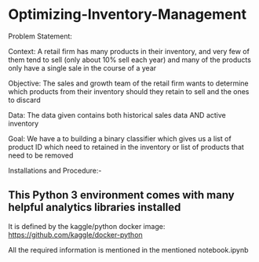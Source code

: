 # Optimizing-Inventory-Management

Problem Statement:

Context: A retail firm has many products in their inventory, and very few of them tend to sell (only about 10% sell each year) and many of the products only have a single sale in the course of a year

Objective: The sales and growth team of the retail firm wants to determine which products from their inventory should they retain to sell and the ones to discard

Data: The data given contains both historical sales data AND active inventory

Goal: We have a to building a binary classifier which gives us a list of product ID which need to retained in the inventory or list of products that need to be removed

Installations and Procedure:-

## This Python 3 environment comes with many helpful analytics libraries installed
It is defined by the kaggle/python docker image: https://github.com/kaggle/docker-python


All the required information is mentioned in the mentioned notebook.ipynb


